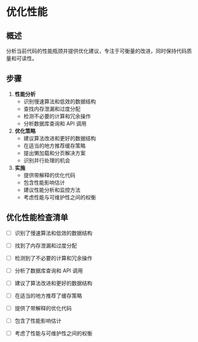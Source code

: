 # 优化性能

## 概述

分析当前代码的性能瓶颈并提供优化建议，专注于可衡量的改进，同时保持代码质量和可读性。

## 步骤

1. **性能分析**
    - 识别慢速算法和低效的数据结构
    - 查找内存泄漏和过度分配
    - 检测不必要的计算和冗余操作
    - 分析数据库查询和 API 调用
2. **优化策略**
    - 建议算法改进和更好的数据结构
    - 在适当的地方推荐缓存策略
    - 提出懒加载和分页解决方案
    - 识别并行处理的机会
3. **实施**
    - 提供带解释的优化代码
    - 包含性能影响估计
    - 建议性能分析和监控方法
    - 考虑性能与可维护性之间的权衡

## 优化性能检查清单

- [ ] 识别了慢速算法和低效的数据结构
- [ ] 找到了内存泄漏和过度分配
- [ ] 检测到了不必要的计算和冗余操作
- [ ] 分析了数据库查询和 API 调用
- [ ] 建议了算法改进和更好的数据结构
- [ ] 在适当的地方推荐了缓存策略
- [ ] 提供了带解释的优化代码
- [ ] 包含了性能影响估计
- [ ] 考虑了性能与可维护性之间的权衡


